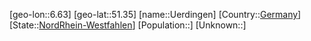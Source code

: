 ﻿---
location: [51.35,6.63]
type: City
tags:
- geo/City


SpocWebEntityId: 35095
isDeleted: false
confidential: public

---
[geo-lon::6.63]
[geo-lat::51.35]
[name::Uerdingen]
[Country::[Germany](geo/Continent/Europe/Germany.md)]
[State::[NordRhein-Westfahlen](NordRhein-Westfahlen)]
[Population::]
[Unknown::]

